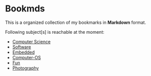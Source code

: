 Bookmds
=======

This is a organized collection of my bookmarks in __Markdown__ format. 

Following subject[s] is reachable at the moment:

* [Computer Science][6]
* [Software][2]
* [Embedded][1]
* [Computer-OS][5]
* [Fun][3]
* [Photography][4]



[1]: embedded.md
[2]: software.md
[3]: fun.md
[4]: photography.md
[5]: computer.md
[6]: cs.md

